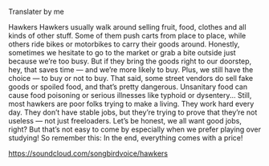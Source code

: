 Translater by me

Hawkers
Hawkers usually walk around selling fruit, food, clothes and all kinds of other stuff.
Some of them push carts from place to place, while others ride bikes or motorbikes to carry their goods around. Honestly, sometimes we hesitate to go to the market or grab a bite outside just because we’re too busy. But if they bring the goods right to our doorstep, hey, that saves time — and we’re more likely to buy. Plus, we still have the choice — to buy or not to buy.
That said, some street vendors do sell fake goods or spoiled food, and that’s pretty dangerous. Unsanitary food can cause food poisoning or serious illnesses like typhoid or dysentery...
Still, most hawkers are poor folks trying to make a living. They work hard every day. They don’t have stable jobs, but they’re trying to prove that they’re not useless — not just freeloaders.
Let’s be honest, we all want good jobs, right? But that’s not easy to come by especially when we prefer playing over studying! So remember this:
In the end, everything comes with a price!

https://soundcloud.com/songbirdvoice/hawkers



